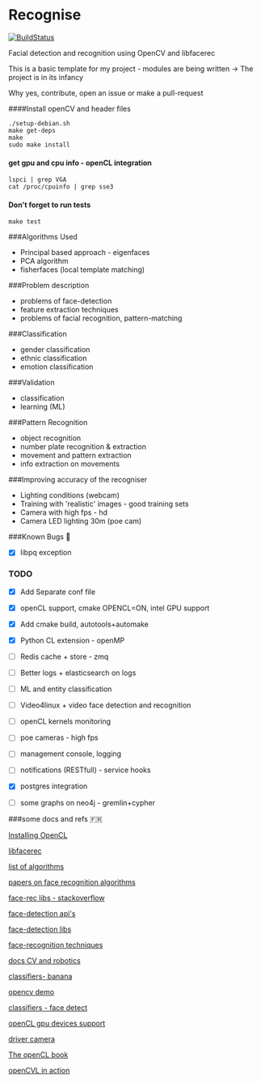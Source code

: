 Recognise
=========

[![BuildStatus](https://travis-ci.org/ianjuma/recognise.png)](https://travis-ci.org/ianjuma/recognise)

Facial detection and recognition using OpenCV and libfacerec

This is a basic template for my project - modules are being written -> The project is in its infancy

Why yes, contribute, open an issue or make a pull-request

####Install openCV and header files
```
./setup-debian.sh
make get-deps
make
sudo make install
```

#### get gpu and cpu info - openCL integration
```
lspci | grep VGA
cat /proc/cpuinfo | grep sse3
```

#### Don't forget to run tests
```
make test
```

###Algorithms Used

- Principal based approach - eigenfaces
- PCA algorithm
- fisherfaces (local template matching)


###Problem description

- problems of face-detection
- feature extraction techniques
- problems of facial recognition, pattern-matching


###Classification
- gender classification
- ethnic classification
- emotion classification


###Validation
- classification
- learning (ML)


###Pattern Recognition
- object recognition
- number plate recognition & extraction
- movement and pattern extraction
- info extraction on movements


###Improving accuracy of the recogniser
- Lighting conditions (webcam)
- Training with 'realistic' images - good training sets
- Camera with high fps - hd
- Camera LED lighting 30m (poe cam)


###Known Bugs :bug:
- [x] libpq exception


### TODO
- [x] Add Separate conf file
- [x] openCL support, cmake OPENCL=ON, intel GPU support
- [x] Add cmake build, autotools+automake
- [x] Python CL extension - openMP
- [ ] Redis cache + store - zmq
- [ ] Better logs + elasticsearch on logs
- [ ] ML and entity classification
- [ ] Video4linux + video face detection and recognition
- [ ] openCL kernels monitoring
- [ ] poe cameras - high fps
- [ ] management console, logging
- [ ] notifications (RESTfull) - service hooks
- [x] postgres integration
- [ ] some graphs on neo4j - gremlin+cypher


###some docs and refs :fr:

[Installing OpenCL](https://gist.github.com/ianjuma/9026377)

[libfacerec](http://www.cs.colostate.edu/evalfacerec/index10.php)

[list of algorithms](http://www.cs.colostate.edu/evalfacerec/algorithms5.php)

[papers on face recognition algorithms](http://web.archive.org/web/20080522171806/http:/www.ansatt.hig.no/erikh/papers/hig98_6/node2.html)

[face-rec libs - stackoverflow](http://stackoverflow.com/questions/953714/face-recognition-library)

[face-detection api's](http://blog.mashape.com/post/53379410412/list-of-50-face-detection-recognition-apis)

[face-detection libs](http://www.luxand.com/facesdk/?utm_expid=4075614-16&utm_referrer=http%3A%2F%2Fwww.facedetection.com%2Ffacedetection%2Fsoftware.htm)

[face-recognition techniques](http://www.facedetection.com/facedetection/techniques.htm)

[docs CV and robotics](http://www.intorobotics.com/how-to-detect-and-track-object-with-opencv/)

[classifiers- banana](http://blog.csdn.net/sjz_iron/article/details/8511460)

[opencv demo](http://www.shervinemami.info/faceRecognition.html)

[classifiers - face detect](http://coding-robin.de/2013/07/22/train-your-own-opencv-haar-classifier.html)

[openCL gpu devices support](http://streamcomputing.eu/blog/2011-12-29/opencl-hardware-support/)

[driver camera](http://www.raspberrypi.org/archives/5580)

[The openCL book](http://www.fixstars.com/en/opencl/book/OpenCLProgrammingBook/calling-the-kernel/)

[openCVL in action](http://pdf.th7.cn/down/files/1312/opencl_in_action.pdf)
